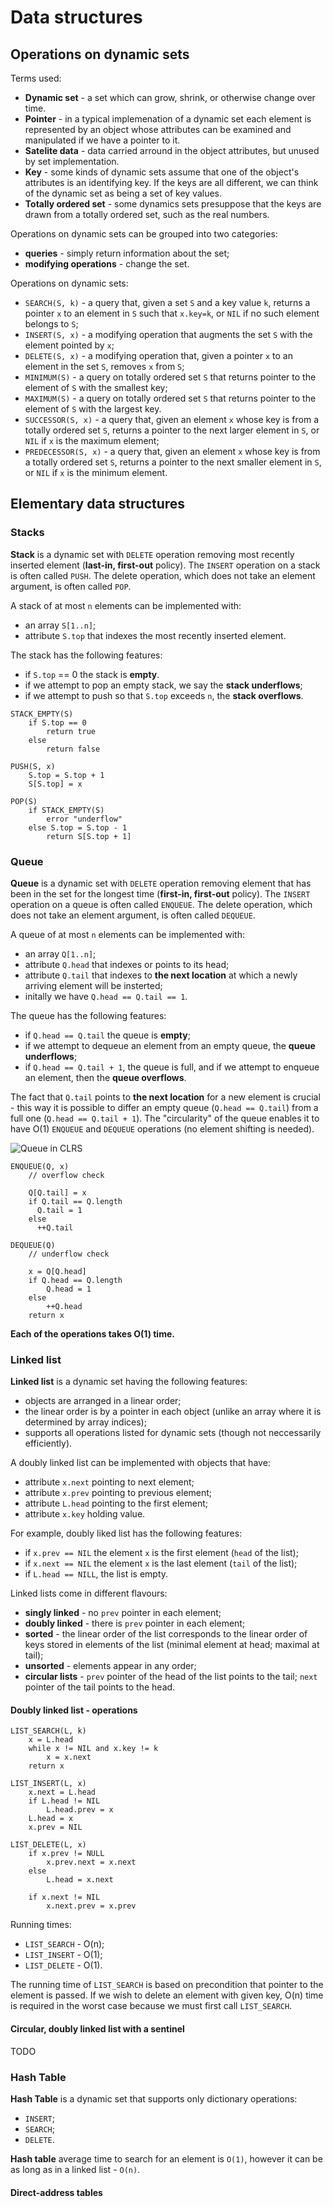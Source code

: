 # Data structures

## Operations on dynamic sets

Terms used:
* **Dynamic set** - a set which can grow, shrink, or otherwise change over time.
* **Pointer** - in a typical implemenation of a dynamic set each element is represented by an object whose attributes can be examined and manipulated if we have a pointer to it.
* **Satelite data** - data carried arround in the object attributes, but unused by set implementation.
* **Key** - some kinds of dynamic sets assume that one of the object's attributes is an identifying key. If the keys are all different, we can think of the dynamic set as being a set of key values.
* **Totally ordered set** - some dynamics sets presuppose that the keys are drawn from a totally ordered set, such as the real numbers.

Operations on dynamic sets can be grouped into two categories:
* **queries** - simply return information about the set;
* **modifying operations** - change the set.

Operations on dynamic sets:
* `SEARCH(S, k)` - a query that, given a set `S` and a key value `k`, returns a pointer `x` to an element in `S` such that `x.key=k`, or `NIL` if no such element belongs to `S`;
* `INSERT(S, x)` - a modifying operation that augments the set `S` with the element pointed by `x`;
* `DELETE(S, x)` - a modifying operation that, given a pointer `x` to an element in the set `S`, removes `x` from `S`;
* `MINIMUM(S)` - a query on totally ordered set `S` that returns pointer to the element of `S` with the smallest key;
* `MAXIMUM(S)` - a query on totally ordered set `S` that returns pointer to the element of `S` with the largest key.
* `SUCCESSOR(S, x)` - a query that, given an element `x` whose key is from a totally ordered set `S`, returns a pointer to the next larger element in `S`, or `NIL` if `x` is the maximum element;
* `PREDECESSOR(S, x)` - a query that, given an element `x` whose key is from a totally ordered set `S`, returns a pointer to the next smaller element in `S`, or `NIL` if `x` is the minimum element.

## Elementary data structures

### Stacks

**Stack** is a dynamic set with `DELETE` operation removing most recently inserted element (**last-in, first-out** policy).
The `INSERT` operation on a stack is often called `PUSH`. The delete operation, which does not take an element argument, is often called `POP`.

A stack of at most `n` elements can be implemented with:
* an array `S[1..n]`;
* attribute `S.top` that indexes the most recently inserted element.

The stack has the following features:
* if `S.top` == 0 the stack is **empty**.
* if we attempt to pop an empty stack, we say the **stack underflows**;
* if we attempt to push so that `S.top` exceeds `n`, the **stack overflows**.

```
STACK_EMPTY(S)
    if S.top == 0
        return true
    else
        return false

PUSH(S, x)
    S.top = S.top + 1
    S[S.top] = x

POP(S)
    if STACK_EMPTY(S)
        error "underflow"
    else S.top = S.top - 1
        return S[S.top + 1]
```

### Queue

**Queue** is a dynamic set with `DELETE` operation removing element that has been in the set for the longest time (**first-in, first-out** policy).
The `INSERT` operation on a queue is often called `ENQUEUE`. The delete operation, which does not take an element argument, is often called `DEQUEUE`.

A queue of at most `n` elements can be implemented with:
* an array `Q[1..n]`;
* attribute `Q.head` that indexes or points to its head;
* attribute `Q.tail` that indexes to **the next location** at which a newly arriving element will be insterted;
* initally we have `Q.head == Q.tail == 1`.

The queue has the following features:
* if `Q.head == Q.tail` the queue is **empty**;
* if we attempt to dequeue an element from an empty queue, the **queue underflows**;
* if `Q.head == Q.tail + 1`, the queue is full, and if we attempt to enqueue an element, then the **queue overflows**.

The fact that `Q.tail` points to **the next location** for a new element is crucial - this way it is possible to differ an empty queue (`Q.head == Q.tail`) from a full one (`Q.head == Q.tail + 1`).
The "circularity" of the queue enables it to have O(1) `ENQUEUE` and `DEQUEUE` operations (no element shifting is needed).

![Queue in CLRS](./images/queue.jpg)

```
ENQUEUE(Q, x)
    // overflow check

    Q[Q.tail] = x
    if Q.tail == Q.length
      Q.tail = 1
    else
      ++Q.tail

DEQUEUE(Q)
    // underflow check

    x = Q[Q.head]
    if Q.head == Q.length
        Q.head = 1
    else
        ++Q.head
    return x
```

**Each of the operations takes O(1) time.**

### Linked list

**Linked list** is a dynamic set having the following features:
* objects are arranged in a linear order;
* the linear order is by a pointer in each object (unlike an array where it is determined by array indices);
* supports all operations listed for dynamic sets (though not neccessarily efficiently).

A doubly linked list can be implemented with objects that have:
* attribute `x.next` pointing to next element;
* attribute `x.prev` pointing to previous element;
* attribute `L.head` pointing to the first element;
* attribute `x.key` holding value.

For example, doubly liked list has the following features:
* if `x.prev == NIL` the element `x` is the first element (`head` of the list);
* if `x.next == NIL` the element `x` is the last element (`tail` of the list);
* if `L.head == NILL`, the list is empty.

Linked lists come in different flavours:
* **singly linked** - no `prev` pointer in each element;
* **doubly linked** - there is `prev` pointer in each element;
* **sorted** - the linear order of the list corresponds to the linear order of keys stored in elements of the list (minimal element at head; maximal at tail);
* **unsorted** - elements appear in any order;
* **circular lists** - `prev` pointer of the head of the list points to the tail; `next` pointer of the tail points to the head.

#### Doubly linked list - operations

```
LIST_SEARCH(L, k)
    x = L.head
    while x != NIL and x.key != k
        x = x.next
    return x

LIST_INSERT(L, x)
    x.next = L.head
    if L.head != NIL
        L.head.prev = x
    L.head = x
    x.prev = NIL

LIST_DELETE(L, x)
    if x.prev != NULL
        x.prev.next = x.next
    else
        L.head = x.next

    if x.next != NIL
        x.next.prev = x.prev
```

Running times:
* `LIST_SEARCH` - O(n);
* `LIST_INSERT` - O(1);
* `LIST_DELETE` - O(1).

The running time of `LIST_SEARCH` is based on precondition that pointer to the element is passed.
If we wish to delete an element with given key, O(n) time is required in the worst case because we must first call `LIST_SEARCH`.

#### Circular, doubly linked list with a sentinel

TODO

### Hash Table

**Hash Table** is a dynamic set that supports only dictionary operations:
* `INSERT`;
* `SEARCH`;
* `DELETE`.

**Hash table** average time to search for an element is `O(1)`, however it can be as long as in a linked list - `O(n)`.

#### Direct-address tables

